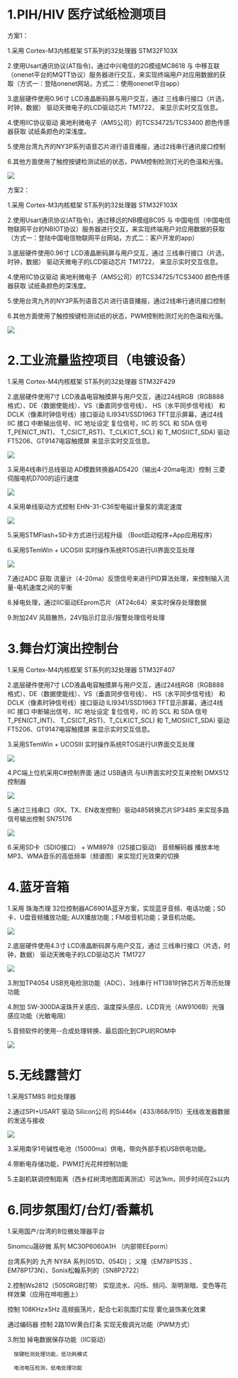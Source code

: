 # 1.PIH/HIV 医疗试纸检测项目 #


方案1：

1.采用 Cortex-M3内核框架 ST系列的32处理器 STM32F103X 

2.使用Usart通讯协议(AT指令)，通过中兴电信的2G模组MC8618 与 中移互联（onenet平台的MQTT协议）服务器进行交互，来实现终端用户对应用数据的获取（方式一：登陆onenet网站，方式二：使用onenet平台app）

3.底层硬件使用0.96寸 LCD液晶断码屏与用户交互，通过 三线串行接口（片选，时钟，数据） 驱动天微电子的LCD驱动芯片 TM1722，
来显示实时交互信息。

4.使用IIC协议驱动 奥地利微电子（AMS公司）的TCS34725/TCS3400 颜色传感器获取 试纸条颜色的深浅度。

5.使用台湾九齐的NY3P系列语音芯片进行语音播报，通过2线串行通讯接口控制

6.其他方面使用了触控按键检测试纸的状态，PWM控制检测灯光的色温和光强。

![](https://i.imgur.com/LIaptKg.gif)

方案2：

1.采用 Cortex-M3内核框架 ST系列的32处理器 STM32F103X 

2.使用Usart通讯协议(AT指令)，通过移远的NB模组BC95 与 中国电信（中国电信物联网平台的NBIOT协议）服务器进行交互，来实现终端用户对应用数据的获取（方式一：登陆中国电信物联网平台网站，方式二：客户开发的app）

3.底层硬件使用0.96寸 LCD液晶断码屏与用户交互，通过 三线串行接口（片选，时钟，数据） 驱动天微电子的LCD驱动芯片 TM1722，
来显示实时交互信息。

4.使用IIC协议驱动 奥地利微电子（AMS公司）的TCS34725/TCS3400 颜色传感器获取 试纸条颜色的深浅度。

5.使用台湾九齐的NY3P系列语音芯片进行语音播报，通过2线串行通讯接口控制

6.其他方面使用了触控按键检测试纸的状态，PWM控制检测灯光的色温和光强。

![](https://i.imgur.com/3slqxOs.gif)


# 2.工业流量监控项目（电镀设备） #

1.采用 Cortex-M4内核框架 ST系列的32处理器 STM32F429 

2.底层硬件使用7寸 LCD液晶电容触摸屏与用户交互，通过24线RGB（RGB888 格式）、DE（数据使能线）、VS（垂直同步信号线）、
HS（水平同步信号线） 和 DCLK（像素时钟信号线）接口驱动 ILI9341/SSD1963 TFT显示屏幕，通过4线IIC 接口 
中断输出信号、IIC 地址设定 复位信号，IIC 的 SCL 和 SDA 信号 T_PEN(CT_INT)、 T_CS(CT_RST)、T_CLK(CT_SCL) 和
T_MOSI(CT_SDA) 驱动 FT5206、GT9147电容触摸屏 来显示实时交互信息。

![](https://i.imgur.com/iT8ptfG.jpg)

3.采用4线串行总线驱动 AD模数转换器AD5420（输出4-20ma电流）控制 三菱伺服电机D700的运行速度

![](https://i.imgur.com/qM12luQ.png)

4.采用单线驱动方式控制 EHN-31-C36型电磁计量泵的滴定速度

![](https://i.imgur.com/jBaFi7b.jpg)

5.采用STMFlash+SD卡方式进行远程升级 （Boot启动程序+App应用程序）

6.采用STemWin + UCOSIII 实时操作系统RTOS进行UI界面交互处理

![](https://i.imgur.com/iIjgzmm.jpg)

7.通过ADC 获取 流量计（4-20ma）反馈信号来进行PID算法处理，来控制输入流量-电机速度之间的平衡

8.掉电处理，通过IIC驱动EEprom芯片（AT24c64）来实时保存处理数据

9.附加24V 风扇散热，24V指示灯显示/报警处理信号处理


# 3.舞台灯演出控制台 #

1.采用 Cortex-M4内核框架 ST系列的32处理器 STM32F407 

2.底层硬件使用7寸 LCD液晶电容触摸屏与用户交互，通过24线RGB（RGB888 格式）、DE（数据使能线）、VS（垂直同步信号线）、
HS（水平同步信号线） 和 DCLK（像素时钟信号线）接口驱动 ILI9341/SSD1963 TFT显示屏幕，通过4线IIC 接口 
中断输出信号、IIC 地址设定 复位信号，IIC 的 SCL 和 SDA 信号 T_PEN(CT_INT)、 T_CS(CT_RST)、T_CLK(CT_SCL) 和
T_MOSI(CT_SDA) 驱动 FT5206、GT9147电容触摸屏 来显示实时交互信息。

3.采用STemWin + UCOSIII 实时操作系统RTOS进行UI界面交互处理

![](https://i.imgur.com/pfDEF4W.jpg)

4.PC端上位机采用C#控制界面 通过 USB通讯 与UI界面实时交互来控制 DMX512控制器

![](https://i.imgur.com/Nb6Bd6V.jpg)

5.通过三线串口（RX、TX、EN收发控制）驱动485转换芯片SP3485 来实现多路 信号输出控制 SN75176

![](https://i.imgur.com/VGU4xgY.png)

6.采用SD卡（SDIO接口） + WM8978（I2S接口驱动） 音频解码器 播放本地MP3、WMA音乐的高低频率（频谱图）来实现灯光效果的切换


# 4.蓝牙音箱 #

1.采用 珠海杰理 32位控制器AC6901A蓝牙方案，实现蓝牙音频、电话功能；SD卡、U盘音频播放功能; AUX播放功能；FM收音机功能；录音机功能。

![](https://i.imgur.com/ycTe11t.jpg)

2.底层硬件使用4.3寸 LCD液晶断码屏与用户交互，通过 三线串行接口（片选，时钟，数据） 驱动天微电子的LCD驱动芯片 TM1727

![](https://i.imgur.com/WPP3mrv.jpg)

3.附加TP4054 USB充电检测功能（ADC）、3线串行 HT1381时钟芯片万年历处理功能

4.附加 SW-300DA滚珠开关感应、温度探头感应、LCD背光（AW9106B）光强感应功能（光敏电阻）

5.音频软件的使用--合成处理转换、最后固化到CPU的ROM中

![](https://i.imgur.com/zbdbJzJ.jpg)


# 5.无线露营灯 #

1.采用STM8S 8位处理器

2.通过SPI+USART 驱动 Silicon公司 的Si446x（433/868/915）无线收发器数据的发送与接收

![](https://i.imgur.com/9xCpwtH.jpg)

3.采用南孚1号碱性电池（15000ma）供电，带向外部手机USB供电功能。

4.带断电存储功能，PWM灯光花样控制功能

5.主副机联调控制距离（西乡红树湾地图距离测试）可达1km，同步时间在2s以内


# 6.同步氛围灯/台灯/香薰机 #

1.采用国产/台湾的8位微处理器平台 
  
  Sinomcu晟矽微 系列 MC30P6060A1H （内部带EEporm）

  台湾系列的 九齐 NY8A 系列(051D、054D)； 义隆（EM78P153S 、EM78P173N）、Sonix松翰系列的（SN8P2722）

2.控制Ws2812（5050RGB灯带） 实现流水、闪烁、频闪、渐明渐暗、变色等花样效果（应用在哗啦圈上）
  
  控制 108KHz±5Hz 高频振荡片，配合七彩氛围灯实现 雾化装饰美化效果

  通过编码器 控制 2路10W黄白灯条 实现无极调光功能（PWM方式）

3.附加 掉电数据保存功能（IIC驱动）
       
      按键检测处理功能，低功耗模式

      电池电压检测，低电处理功能


